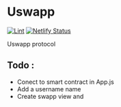  # Uswapp
 [![Lint](https://github.com/dvidd/uSwapp/workflows/Lint/badge.svg)](https://github.com/dvidd/uSwapp/actions?query=workflow%3ALint)
 [![Netlify Status](https://api.netlify.com/api/v1/badges/ef69d511-c74d-4f36-af0d-3e85f8343c5f/deploy-status)](https://app.netlify.com/sites/loving-kirch-2863cb/deploys)

Uswapp protocol

## Todo :

- Conect to smart contract in App.js
- Add a username name
- Create swapp view and
